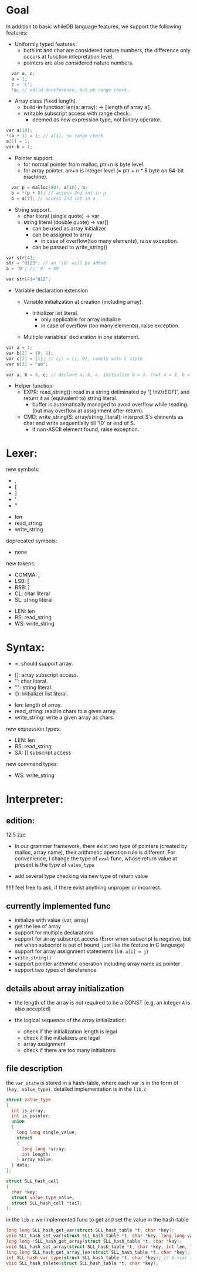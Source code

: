 # Goal

In addition to basic whileDB language features, we support the following features:

<!-- - Strongly typed features: -->

- Uniformly typed features:
  - both int and char are considered nature numbers,
    the difference only occurs at function intepretation level.
  - pointers are also considered nature numbers.

```cpp
  var a, c;
  a = 1;
  c = 'c';
  *a; // valid dereference, but no range check.
```

- Array class (fixed length).
  - build-in function: len(a: array): -> ⟦length of array a⟧.
  - writable subscript access with range check.
    - deemed as new expression type, not binary operator.
  <!-- - '=' assignment. (copy first elements till one array reaches range limit, remaining elements of receiver are set to 0) -->
    <!-- - '<=>' lexicographical comparison. -->
    <!-- - '+' concatenation. -->
    <!-- - build-in function: to_array(x, n) -> n-element array containing x's. -->
```cpp
var a[10];
*(a + 1) = 1; // a[1], no range check
a[1] = 1;
var b = 1;
```
- Pointer support.
  - for normal pointer from malloc, ptr+n is byte level.
  - for array pointer, arr+n is integer level (= ptr + n * 8 byte on 64-bit machine).

```cpp
  var p = malloc(80), a[10], b;
  b = *(p + 8); // access 2nd int in p
  b = a[1]; // access 2nd int in a

```

- String support.
  - char literal (single quote) -> var
  - string literal (double quote) -> var[]
    + can be used as array initializer
    + can be assigned to array
      - in case of overflow(too many elements), raise exception.
    + can be passed to write_string()

```cpp
var str[4];
str = "0123"; // an '\0' will be added
a = '0'; // '0' = 49

var str[4]="012";
```

- Variable declaration extension
  - Variable initialization at creation (including array).
    - Initializer list literal.
      - only applicable for array initialize
      - in case of overflow (too many elements), raise exception.

  - Multiple variables' declaration in one statement.

```cpp
var a = 1;
var b[2] = {0, 1};
var c[2] = {1}; // c[] = {1, 0}, comply with C style
var s[3] = "ab";
```

```cpp
var a, b = 3, c; // declare a, b, c. initialize b = 3. (not a = 3, b = c; not python)
```

- Helper function:
  - EXPR: read_string(): read in a string deliminated by '[ \n\t\rEOF]', and return it as (equivalent to) string literal. 
    - buffer is automatically managed to avoid overflow while reading. (but may overflow at assignment after return).
  - CMD: write_string(S: array/string_literal): interpret S's elements as char and write sequentially till '\0' or end of S. 
    - if non-ASCII element found, raise exception.

# Lexer:

new symbols:

- ,
- [
- ]
- '
- "
<!-- + to_array -->
- len
- read_string
- write_string

deprecated symbols:

- none

new tokens:

- COMMA: ,
- LSB: [
- RSB: ]
- CL: char literal
- SL: string literal
<!-- + ILL: initializer list literal -->
- LEN: len
- RS: read_string
- WS: write_string

# Syntax:

<!-- - <=>: comparison should support array. -->

- =: should support array.
<!-- - \+: should support array. -->
- []: array subscript access.
- '': char literal.
- "": string literal.
- {}: initializer list literal.
<!-- - to_array: convert single element to n-element array. -->
- len: length of array.
- read_string: read in chars to a given array.
- write_string: write a given array as chars.

new expression types:

- LEN: len
- RS: read_string
- SA: [] subscript access

new command types:

- WS: write_string

# Interpreter:

## edition:

12.5 zzc

- In our grammer framework, there exist two type of pointers (created by malloc, array name), their arithmetic operation rule is different. For convenience, I change the type of `eval` func, whose return value at present is the type of `value_type`

- add several type checking via new type of return value

**! ! !** feel free to ask, if there exist anything unproper or incorrect.

## currently implemented func

- initialize with value (var, array)
- get the len of array
- support for multiple declarations
- support for array subscript access (Error when subscript is negative, but not when subscript is out of bound, just like the feature in C language)
- support for array assignment statements (i.e. `a[i] = j`)
- `write_string()`
- support pointer arithmetic operation including array name as pointer
- support two types of dereference

## details about array initialization

- the length of the array is not required to be a CONST (e.g. an integer `A` is also accepted)
- the logical sequence of the array initialization:

  - check if the initialization length is legal
  - check if the initializers are legal
  - array assignment
  - check if there are too many initializers

## file description

the `var_state` is stored in a hash-table, where each var is in the form of `(key, value_type)`. detailed implementation is in the `lib.c`

```cpp
struct value_type
{
  int is_array;
  int is_pointer;
  union
  {
    long long single_value;
    struct
    {
      long long *array;
      int length;
    } array_value;
  } data;
};

struct SLL_hash_cell
{
  char *key;
  struct value_type value;
  struct SLL_hash_cell *tail;
};
```

in the `lib.c` we implemented func to get and set the value in the hash-table

```cpp
long long SLL_hash_get_var(struct SLL_hash_table *t, char *key);
void SLL_hash_set_var(struct SLL_hash_table *t, char *key, long long value);
long long *SLL_hash_get_array(struct SLL_hash_table *t, char *key);
void SLL_hash_set_array(struct SLL_hash_table *t, char *key, int len, long long *arr);
long long SLL_hash_get_array_len(struct SLL_hash_table *t, char *key);
int SLL_hash_var_type(struct SLL_hash_table *t, char *key); // 0->var ; 1-> array ; -1 -> not exist
void SLL_hash_delete(struct SLL_hash_table *t, char *key);
```
